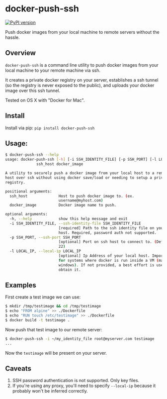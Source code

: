 # docker-push-ssh
[![PyPI version](https://badge.fury.io/py/docker-push-ssh.svg)](https://pypi.org/project/docker-push-ssh)

Push docker images from your local machine to remote servers without the hassle.

## Overview
`docker-push-ssh` is a command line utility to push docker images from your local machine to your remote machine via ssh.

It creates a private docker registry on your server, establishes a ssh tunnel (so the registry is never exposed to the public),
and uploads your docker image over this ssh tunnel.

Tested on OS X with "Docker for Mac".

## Install

Install via pip:
`pip install docker-push-ssh`

## Usage:

```bash
$ docker-push-ssh --help
usage: docker-push-ssh [-h] [-i SSH_IDENTITY_FILE] [-p SSH_PORT] [-l LOCAL_IP]
              ssh_host docker_image

A utility to securely push a docker image from your local host to a remote
host over ssh without using docker save/load or needing to setup a private
registry.

positional arguments:
  ssh_host              Host to push docker image to. (ex.
                        username@myhost.com)
  docker_image          Docker image name to push.

optional arguments:
  -h, --help            show this help message and exit
  -i SSH_IDENTITY_FILE, --ssh-identity-file SSH_IDENTITY_FILE
                        [required] Path to the ssh identity file on your local
                        host. Required, password auth not supported.
  -p SSH_PORT, --ssh-port SSH_PORT
                        [optional] Port on ssh host to connect to. (Default is
                        22)
  -l LOCAL_IP, --local-ip LOCAL_IP
                        [optional] Ip Address of your local host. Important
                        for systems where docker is run inside a VM (mac,
                        windows). If not provided, a best effort is used to
                        obtain it.
```

## Examples

First create a test image we can use:
```bash
$ mkdir /tmp/testimage && cd /tmp/testimage
$ echo "FROM alpine" >> ./Dockerfile
$ echo "RUN touch /etc/testimage" >> ./Dockerfile
$ docker build -t testimage .
```

Now push that test image to our remote server:
```bash
$ docker-push-ssh -i ~/my_identity_file root@myserver.com testimage
...
```

Now the `testimage` will be present on your server.

## Caveats

1. SSH password authentication is not supported. Only key files.
2. If you're using any proxy, you'll need to specify `--local-ip` because it probably won't be inferred correctly.